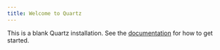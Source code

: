 ```yaml
---
title: Welcome to Quartz
---
```


This is a blank Quartz installation.
See the [documentation](https://quartz.jzhao.xyz) for how to get started.




